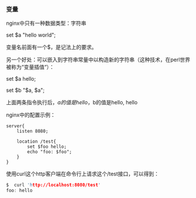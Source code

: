 ### 变量

nginx中只有一种数据类型：字符串

set  $a  "hello world"; 

变量名前面有一个$，是记法上的要求。

另一个好处：可以嵌入到字符串常量中以构造新的字符串（这种技术，在perl世界被称为“变量插值“）：

set  $a  hello;

set $b  "$a,  $a";

上面两条指令执行后，$a的值是hello，$b的值是hello, hello

nginx中的配置示例：

```nginx
server{
    listen 8080;
    
    location /test{
        set $foo hello;
        echo "foo: $foo";
    }
}
```

使用curl这个http客户端在命令行上请求这个/test接口，可以得到：

```c
$  curl 'http://localhost:8080/test'
foo: hello
```





